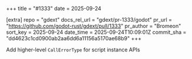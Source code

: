 +++
title = "#1333"
date = 2025-09-24

[extra]
repo = "gdext"
docs_rel_url = "gdext/pr-1333/godot"
pr_url = "https://github.com/godot-rust/gdext/pull/1333"
pr_author = "Bromeon"
sort_key = 2025-09-24
date_time = 2025-09-24T10:09:01Z
commit_sha = "dd4623c1cd0900ab2aa6dd6a11156a5170ae68b9"
+++

Add higher-level `CallErrorType` for script instance APIs
